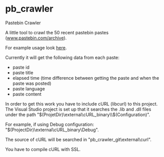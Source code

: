 # pb_crawler
Pastebin Crawler

A little tool to crawl the 50 recent pastebin pastes (www.pastebin.com/archive).

For example usage look [here](pb_crawler/example_usage.cpp).

Currently it will get the following data from each paste:
- paste id
- paste title
- elapsed time (time difference between getting the paste and when the paste was posted)
- paste language
- paste content

In order to get this work you have to include cURL (libcurl) to this project.
The Visual Studio project is set up that it searches the .lib and .dll files under the path
"$(ProjetDir)\external\cURL_binary\\$(Configuration)".

For example, if using Debug configuration:
"$(ProjectDir)\external\cURL_binary\Debug".

The source of cURL will be searched in "pb_crawler_git\external\curl".

You have to compile cURL with SSL.
